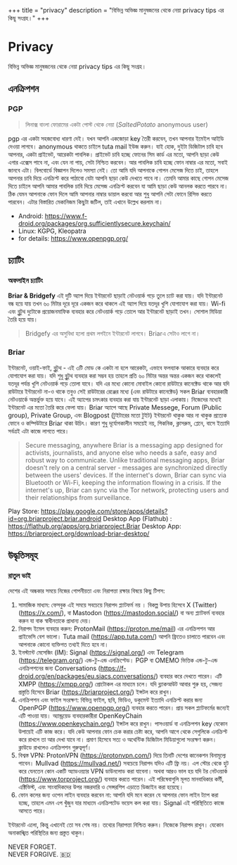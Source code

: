 +++
title = "privacy"
description = "বিভিন্ন অভিজ্ঞ মানুষজনের থেকে নেয়া privacy tips এর কিছূ সংগ্রহ।"
+++

# Privacy

বিভিন্ন অভিজ্ঞ মানুষজনের থেকে নেয়া privacy tips এর কিছূ সংগ্রহ।

## এনক্রিপশন

### PGP

> লিনাক্স বাংলা ফোরামের একটা পোস্ট থেকে নেয়া (*SaltedPotato* anonymous user)

pgp এর একটা সহজবোধ্য ধারণা দেই।
যখন আপনি একজোড়া key তৈরী করবেন, তখন আপনার ইমেইল আইডি দেওয়া লাগবে। anonymous থাকতে চাইলে tuta mail ইউজ করুন। যাই হোক, দুইটা ডিজিটাল চাবি হবে আপনার, একটা প্রাইভেট, আরেকটা পাবলিক। প্রাইভেট চাবি হচ্ছে ফোনের সিম কার্ড এর মতো, আপনি ছাড়া কেউ এগার এক্সেস পাবে না, এবং যেন না পায়, সেটা নিশ্চিত করবেন। আর পাবলিক চাবি হচ্ছে ফোন নাম্বার এর মতো, সবাই জানবে এটা। বিলবোর্ডে বিজ্ঞাপন দিলেও সমস্যা নেই। তো আমি যদি আপনাকে গোপন মেসেজ দিতে চাই, তাহলে আপনার চাবি দিয়ে এনক্রিপ্ট করে পাঠাবো যেটা আপনি ছাড়া কেউ দেখতে পাবে না। তেমনি আমার কাছে গোপন মেসেজ দিতে চাইলে আপনি আমার পাবলিক চাবি দিয়ে মেসেজ এনক্রিপ্ট করবেন যা আমি ছাড়া কেউ আনলক করতে পারবে না। ঠিক যেমন আপনাকে ফোন দিলে আমি আপনার নাম্বার ডায়াল করবো আর শুধু আপনি সেটা ফোনে রিসিভ করতে পারবেন। এটার বিস্তারিত মেকানিজম কিছুটা জটিল, তাই এখানে উল্লেখ করলাম না।

- Android: <https://www.f-droid.org/packages/org.sufficientlysecure.keychain/>
- Linux: KGPG, Kleopatra
- for details: <https://www.openpgp.org/>

## চ্যাটিং

### অফলাইন চ্যাটিং

**Briar & Bridgefy**
এই দুটি অ্যাপ দিয়ে ইন্টারনেট ছাড়াই নেটওয়ার্ক গড়ে তুলে চ্যাট করা যায়।
যদি ইন্টারনেট বন্ধ হয়ে যায় তখন ৬০ মিটার দূরে দূরে একজন করে থাকলে এই অ্যাপ দিয়ে যতদূর খুশি যোগাযোগ করা যায়।
Wi-fi এবং ব্লুটুথ দুটোকে প্রয়োজনমাফিক ব্যবহার করে নেটওয়ার্ক গড়ে তোলে আর ইন্টারনেট ছাড়াই তখন। সোশাল মিডিয়া তৈরি হয়ে যায়।
> Bridgefy এর অসুবিধা হলো প্রথম লগইনে ইন্টারনেট লাগবে। Briarএ সেটাও লাগে না।

### Briar

ইন্টারনেট, ওয়াই-ফাই, ব্লুটুথ - এই ৩টি মোড কে একটা না হলে আরেকটা, এভাবে ফলব্যাক আকারে ব্যবহার করে যোগাযোগ করা যায়।
যদি শুধু ব্লুটুথ ব্যবহার করা সম্ভব হয় তাহলে প্রতি ৬০ মিটার অন্তর অন্তর একজন করে থাকলেই যতদূর পর্যন্ত খুশি নেটওয়ার্ক গড়ে তোলা যাবে। যদি এর মধ্যে কোনো মোবাইল কোনো রাউটারে কানেক্টেড থাকে আর যদি রাউটারে ইন্টারনেট না-ও থাকে তবুও সেই রাউটারের রেঞ্জের মধ্যে (এবং রাউটারে কানেক্টেড) সকল Briar ব্যবহারকারী নেটওয়ার্কে অন্তর্ভুক্ত হয়ে যাবে।
এই অ্যাপের চমৎকার ব্যবহার করা যায় ইন্টারনেট ছাড়া এলাকায়। নিজেদের মধ্যেই ইন্টারনেট এর মতো তৈরি করে ফেলা যায়।
Briar অ্যাপে আছে Private Messege, Forum (Public group), Private Group, এবং Blogpost (টুইটারের মতো টুইট)
ইন্টারনেট থাকুক আর না থাকুক প্রত্যেক ফোনে ও কম্পিউটারে Briar থাকা উচিৎ।
কারণ শুধু দূর্যোগকালীন সময়েই নয়, পিকনিক, ক্লাসরুম, প্লেনে, বাসে ইত্যাদি সর্বত্রই এটা কাজে লাগতে পারে।

> Secure messaging, anywhere
> Briar is a messaging app designed for activists, journalists, and anyone else who needs a safe, easy and robust way to communicate. Unlike traditional messaging apps, Briar doesn't rely on a central server - messages are synchronized directly between the users' devices. If the internet's down, Briar can sync via Bluetooth or Wi-Fi, keeping the information flowing in a crisis. If the internet's up, Briar can sync via the Tor network, protecting users and their relationships from surveillance.

Play Store: <https://play.google.com/store/apps/details?id=org.briarproject.briar.android>
Desktop App (Flathub) : <https://flathub.org/apps/org.briarproject.Briar>
Desktop App: <https://briarproject.org/download-briar-desktop/>

## উদ্ধৃতিসমূহ

### রাতুল ভাই

দেশের এই অন্ধকার সময়ে নিজের গোপনীয়তা এবং নিরাপত্তা রক্ষার বিষয়ে কিছু টিপস:

1. সামাজিক মাধ্যম: ফেসবুক এই সময়ে সবচেয়ে নিরাপদ প্ল্যাটফর্ম নয় । বিকল্প উপায় হিসেবে X (Twitter) (<https://x.com/>), বা Mastodon (<https://mastodon.social/>) বা অন্য প্ল্যাটফর্ম ব্যবহার করুন যা বাক স্বাধীনতাকে প্রাধান্য দেয়।  
2. নিরাপদ ইমেল ব্যবহার করুন: ProtonMail (<https://proton.me/mail>) এর এনক্রিপশন আর প্রাইভেসি বেশ ভালো। Tuta mail (<https://app.tuta.com/>) আপনি ফ্রিতেও চালাতে পারবেন এবং আপনাকে কোনো ব্যক্তিগত তথ্যই দিতে হবে না।  
3. ইনস্ট্যান্ট মেসেজিং (IM): Signal (<https://signal.org/>) এবং Telegram (<https://telegram.org/>) এন্ড-টু-এন্ড এনক্রিপ্টেড। PGP বা OMEMO ভিত্তিক এন্ড-টু-এন্ড এনক্রিপশনের জন্য Conversations (<https://f-droid.org/en/packages/eu.siacs.conversations/>) ব্যবহার করে দেখতে পারেন। এটি XMPP (<https://xmpp.org/>) প্রোটোকল এর মাধ্যমে চলে। যদি ব্ল্যাকআউট আবার শুরু হয়, সেজন্য প্রস্তুতি হিসেবে Briar (<https://briarproject.org/>) ইন্সটল করে রাখুন।
4. এনক্রিপশন এবং ফাইল সংরক্ষণ: বিভিন্ন ফাইল, ছবি, ভিডিও, ডকুমেন্ট ইত্যাদি এনক্রিপ্ট করার জন্য OpenPGP (<https://www.openpgp.org/>) ব্যবহার করতে পারেন। প্রায় সকল প্ল্যাটফর্মের জন্যেই এটি পাওয়া যায়। অ্যান্ড্রয়েড ব্যবহারকারীরা OpenKeyChain (<https://www.openkeychain.org/>) ইন্সটল করে রাখুন। পাসওয়ার্ড বা এনক্রিপশন key যেকোন উপায়েই এটি কাজ করে। যদি কেউ আপনার ফোন চেক করার চেষ্টা করে, আপনি আগে থেকে সেগুলিকে এনক্রিপ্ট করে রাখলে তা আর দেখা যাবে না। প্রমাণ হিসেবে সত্য ও অথেন্টিক ডিজিটাল মিডিয়াগুলো সংরক্ষণ করুন। ক্লাউডে রাখলেও এনক্রিপশন গুরুত্বপূর্ণ।  
5. বিশ্বস্ত VPN: ProtonVPN (<https://protonvpn.com/>) দিয়ে তিনটি দেশের কানেকশন বিনামূল্যে পাবেন। Mullvad (<https://mullvad.net/>) সবচেয়ে নিরাপদ যদিও এটি ফ্রি নয়। এপ স্টোর থেকে হুট করে যেনতেন কোন একটি অ্যাডওয়্যার VPN ডাউনলোড করা যাবেনা। অথবা আরও ভাল হয় যদি টর নেটওয়ার্ক (<https://www.torproject.org/>) ব্যবহার করতে পারেন। এই পরিষেবাগুলি মূলত মানবাধিকার কর্মী, এক্টিভিস্ট, এবং সাংবাদিকদের উপর নজরদারি ও সেন্সরশিপ এড়াতে ডিজাইন করা হয়েছে।
6. ফোন কলের জন্য ওপেন লাইন ব্যবহার করবেন না: আপনি যদি মনে করেন যে আপনার ফোন লাইন ট্যাপ করা হচ্ছে, তাহলে এমন এপ খুঁজুন যার মাধ্যমে এনক্রিপটেড ভয়েস কল করা যায়। Signal এই পরিস্থিতিতে কাজে আসতে পারে।

ইন্টারনেট এলো, কিন্তু এখানেই তো সব শেষ নয়। তথ্যের নিরাপত্তা নিশ্চিত করুন। নিজেকে নিরাপদ রাখুন। যেকোন অনাকাঙ্খিত পরিস্থিতির জন্য প্রস্তুত থাকুন।

NEVER FORGET.  
NEVER FORGIVE.
🇧🇩

